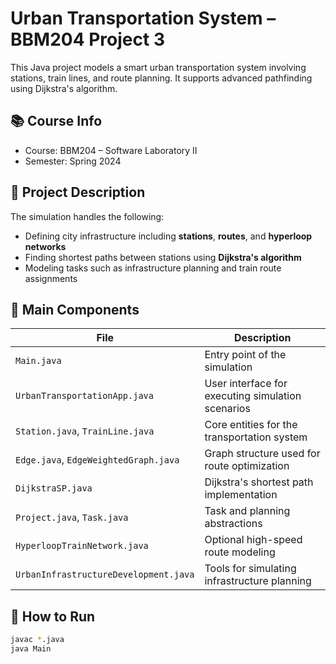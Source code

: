 # Urban Transportation System – BBM204 Project 3

This Java project models a smart urban transportation system involving stations, train lines, and route planning. It supports advanced pathfinding using Dijkstra's algorithm.

## 📚 Course Info
- Course: BBM204 – Software Laboratory II
- Semester: Spring 2024

## 🧠 Project Description

The simulation handles the following:

- Defining city infrastructure including **stations**, **routes**, and **hyperloop networks**
- Finding shortest paths between stations using **Dijkstra's algorithm**
- Modeling tasks such as infrastructure planning and train route assignments

## 🧩 Main Components

| File | Description |
|------|-------------|
| `Main.java` | Entry point of the simulation |
| `UrbanTransportationApp.java` | User interface for executing simulation scenarios |
| `Station.java`, `TrainLine.java` | Core entities for the transportation system |
| `Edge.java`, `EdgeWeightedGraph.java` | Graph structure used for route optimization |
| `DijkstraSP.java` | Dijkstra's shortest path implementation |
| `Project.java`, `Task.java` | Task and planning abstractions |
| `HyperloopTrainNetwork.java` | Optional high-speed route modeling |
| `UrbanInfrastructureDevelopment.java` | Tools for simulating infrastructure planning |

## 🚀 How to Run

```bash
javac *.java
java Main